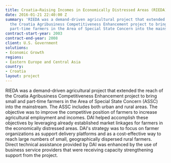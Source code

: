 ```yaml
---
title: Croatia—Raising Incomes in Economically Distressed Areas (RIEDA)
date: 2016-01-21 22:40:00 Z
summary: 'RIEDA was a demand-driven agricultural project that extended the reach of
  the Croatia Agribusiness Competitiveness Enhancement project to bring small and
  part-time farmers in the Area of Special State Concern into the mainstream. '
contract-start-year: 2003
contract-end-year: 2008
client: U.S. Government
solutions:
- Economic Growth
regions:
- Eastern Europe and Central Asia
country:
- Croatia
layout: project
---
```


RIEDA was a demand-driven agricultural project that extended the reach of the Croatia Agribusiness Competitiveness Enhancement project to bring small and part-time farmers in the Area of Special State Concern (ASSC) into the mainstream. The ASSC includes both urban and rural areas. The objective was to improve the competitive position of farmers to increase agricultural employment and incomes. DAI helped accomplish these objectives by leveraging already established market linkages for farmers in the economically distressed areas. DAI's strategy was to focus on farmer organizations as support delivery platforms and as a cost-effective way to reach large numbers of small, geographically dispersed rural farmers. Direct technical assistance provided by DAI was enhanced by the use of business service providers that were receiving capacity strengthening support from the project.
